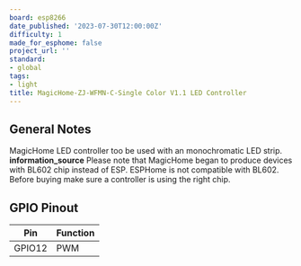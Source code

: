 ```yaml
---
board: esp8266
date_published: '2023-07-30T12:00:00Z'
difficulty: 1
made_for_esphome: false
project_url: ''
standard:
- global
tags:
- light
title: MagicHome-ZJ-WFMN-C-Single Color V1.1 LED Controller
---
```


## General Notes

MagicHome LED controller too be used with an monochromatic LED strip.
**information_source** Please note that MagicHome began to produce devices with BL602 chip instead of ESP. ESPHome is not compatible with BL602. Before buying make sure a controller is using the right chip.

## GPIO Pinout

| Pin    | Function      |
| ------ | ------------- |
| GPIO12 | PWM           |